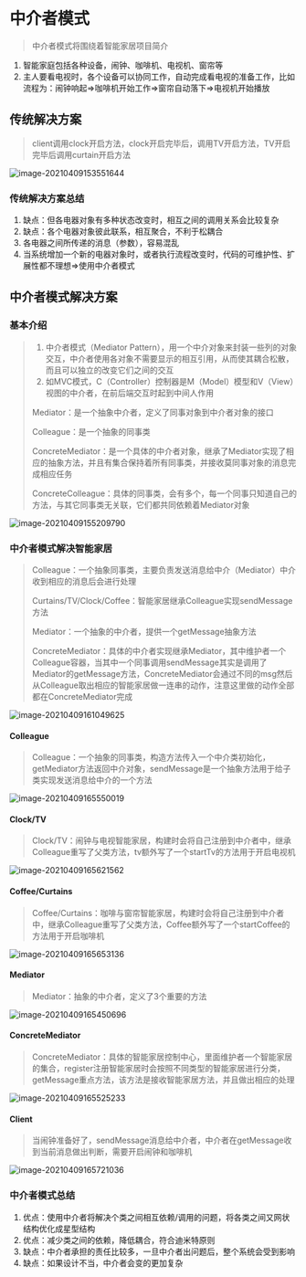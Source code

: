 # 中介者模式

> 中介者模式将围绕着智能家居项目简介

1. 智能家庭包括各种设备，闹钟、咖啡机、电视机、窗帘等
2. 主人要看电视时，各个设备可以协同工作，自动完成看电视的准备工作，比如流程为：闹钟响起=>咖啡机开始工作=>窗帘自动落下=>电视机开始播放

## 传统解决方案

> client调用clock开启方法，clock开启完毕后，调用TV开启方法，TV开启完毕后调用curtain开启方法

![image-20210409153551644](./images/image-20210409153454071.png)

### 传统解决方案总结

1. 缺点：但各电器对象有多种状态改变时，相互之间的调用关系会比较复杂
2. 缺点：各个电器对象彼此联系，相互聚合，不利于松耦合
3. 各电器之间所传递的消息（参数），容易混乱
4. 当系统增加一个新的电器对象时，或者执行流程改变时，代码的可维护性、扩展性都不理想=>使用中介者模式

## 中介者模式解决方案

### 基本介绍

>1. 中介者模式（Mediator Pattern），用一个中介对象来封装一些列的对象交互，中介者使用各对象不需要显示的相互引用，从而使其耦合松散，而且可以独立的改变它们之间的交互
>2. 如MVC模式，C（Controller）控制器是M（Model）模型和V（View）视图的中介者，在前后端交互时起到中间人作用
>
>Mediator：是一个抽象中介者，定义了同事对象到中介者对象的接口
>
>Colleague：是一个抽象的同事类
>
>ConcreteMediator：是一个具体的中介者对象，继承了Mediator实现了相应的抽象方法，并且有集合保持着所有同事类，并接收莫同事对象的消息完成相应任务
>
>ConcreteColleague：具体的同事类，会有多个，每一个同事只知道自己的方法，与其它同事类无关联，它们都共同依赖着Mediator对象

![image-20210409155209790](./images/image-20210409155209790.png)

### 中介者模式解决智能家居

> Colleague：一个抽象同事类，主要负责发送消息给中介（Mediator）中介收到相应的消息后会进行处理
>
> Curtains/TV/Clock/Coffee：智能家居继承Colleague实现sendMessage方法
>
> Mediator：一个抽象的中介者，提供一个getMessage抽象方法
>
> ConcreteMediator：具体的中介者实现继承Mediator，其中维护者一个Colleague容器，当其中一个同事调用sendMessage其实是调用了Mediator的getMessage方法，ConcreteMediator会通过不同的msg然后从Colleague取出相应的智能家居做一连串的动作，注意这里做的动作全部都在ConcreteMediator完成

![image-20210409161049625](./images/image-20210409161049625.png)

#### Colleague

> Colleague：一个抽象的同事类，构造方法传入一个中介类初始化，getMediator方法返回中介对象，sendMessage是一个抽象方法用于给子类实现发送消息给中介的一个方法

![image-20210409165550019](./images/image-20210409165550019.png)

#### Clock/TV

> Clock/TV：闹钟与电视智能家居，构建时会将自己注册到中介者中，继承Colleague重写了父类方法，tv额外写了一个startTv的方法用于开启电视机

![image-20210409165621562](./images/image-20210409165621562.png)

#### Coffee/Curtains

> Coffee/Curtains：咖啡与窗帘智能家居，构建时会将自己注册到中介者中，继承Colleague重写了父类方法，Coffee额外写了一个startCoffee的方法用于开启咖啡机

![image-20210409165653136](./images/image-20210409165653136.png)

#### Mediator

> Mediator：抽象的中介者，定义了3个重要的方法

![image-20210409165450696](./images/image-20210409165450696.png)

#### ConcreteMediator

> ConcreteMediator：具体的智能家居控制中心，里面维护者一个智能家居的集合，register注册智能家居时会按照不同类型的智能家居进行分类，getMessage重点方法，该方法是接收智能家居方法，并且做出相应的处理

![image-20210409165525233](./images/image-20210409165525233.png)

#### Client

> 当闹钟准备好了，sendMessage消息给中介者，中介者在getMessage收到当前消息做出判断，需要开启闹钟和咖啡机

![image-20210409165721036](./images/image-20210409165721036.png)

### 中介者模式总结

1. 优点：使用中介者将解决个类之间相互依赖/调用的问题，将各类之间又网状结构优化成星型结构
2. 优点：减少类之间的依赖，降低耦合，符合迪米特原则
3. 缺点：中介者承担的责任比较多，一旦中介者出问题后，整个系统会受到影响
4. 缺点：如果设计不当，中介者会变的更加复杂